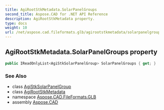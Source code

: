 ```yaml
---
title: AgiRootStkMetadata.SolarPanelGroups
second_title: Aspose.CAD for .NET API Reference
description: AgiRootStkMetadata property. 
type: docs
weight: 10
url: /net/aspose.cad.fileformats.glb/agirootstkmetadata/solarpanelgroups/
---
```

## AgiRootStkMetadata.SolarPanelGroups property

```csharp
public IReadOnlyList<AgiStkSolarPanelGroup> SolarPanelGroups { get; }
```

### See Also

* class [AgiStkSolarPanelGroup](../../agistksolarpanelgroup/)
* class [AgiRootStkMetadata](../)
* namespace [Aspose.CAD.FileFormats.GLB](../../../aspose.cad.fileformats.glb/)
* assembly [Aspose.CAD](../../../)



